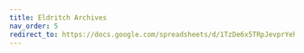 ```yaml
---
title: Eldritch Archives
nav_order: 5
redirect_to: https://docs.google.com/spreadsheets/d/1TzDe6x5TRpJevprYeh6xxdNXU5Wk40Q1GU30AKIrgAM/edit?usp=sharing
---
```

